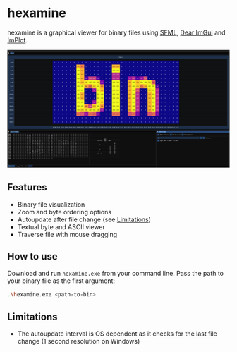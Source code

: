 # hexamine
hexamine is a graphical viewer for binary files using [SFML](https://github.com/SFML/SFML), [Dear ImGui](https://github.com/ocornut/imgui) and [ImPlot](https://github.com/epezent/implot).

![hexamine](img/demo.png)

## Features
- Binary file visualization
- Zoom and byte ordering options
- Autoupdate after file change (see [Limitations](#limitations))
- Textual byte and ASCII viewer
- Traverse file with mouse dragging

## How to use
Download and run `hexamine.exe` from your command line. Pass the path to your binary file as the first argument:
```sh
.\hexamine.exe <path-to-bin>
```

## Limitations
- The autoupdate interval is OS dependent as it checks for the last file change (1 second resolution on Windows) 
